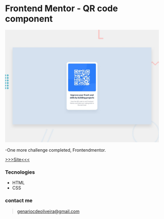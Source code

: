 # Frontend Mentor - QR code component

![Design preview for the QR code component coding challenge](./design/desktop-preview.jpg)

-One more challenge completed, Frontendmentor.

[>>>Site<<<](https://genariocoliveira.github.io/card-qr-code/"Site")
### Tecnologies

- HTML
- CSS

### contact me 
>genariocdeoliveira@gmail.com
